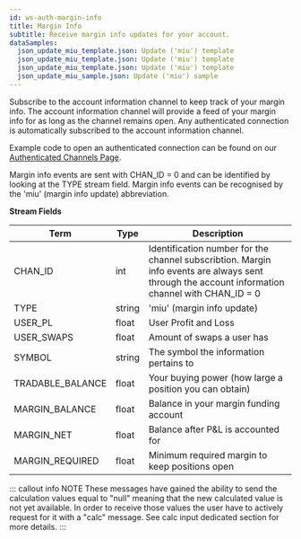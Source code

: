 ```yaml
---
id: ws-auth-margin-info
title: Margin Info
subtitle: Receive margin info updates for your account.
dataSamples:
  json_update_miu_template.json: Update ('miu') template
  json_update_miu_template.json: Update ('miu') template
  json_update_miu_template.json: Update ('miu') template
  json_update_miu_sample.json: Update ('miu') sample
---
```


Subscribe to the account information channel to keep track of your margin info. The account information channel will provide a feed of your margin info for as long as the channel remains open. Any authenticated connection is automatically subscribed to the account information channel.

Example code to open an authenticated connection can be found on our [Authenticated Channels Page](doc:ws-auth).

Margin info events are sent with CHAN_ID = 0 and can be identified by looking at the TYPE stream field. Margin info events can be recognised by the 'miu' (margin info update) abbreviation.


**Stream Fields**

Term | Type | Description
-- | -- | --
CHAN_ID | int | Identification number for the channel subscribtion. Margin info events are always sent through the account information channel with CHAN_ID = 0
TYPE | string | 'miu' (margin info update)
USER_PL |  float  |  User Profit and Loss
USER_SWAPS |  float  |  Amount of swaps a user has
SYMBOL | string  |  The symbol the information pertains to
TRADABLE_BALANCE |  float  |  Your buying power (how large a position you can obtain)
MARGIN_BALANCE |  float  |  Balance in your margin funding account
MARGIN_NET |  float  |  Balance after P&L is accounted for
MARGIN_REQUIRED |  float  |  Minimum required margin to keep positions open


::: callout info NOTE
These messages have gained the ability to send the calculation values equal to "null" meaning that the new calculated value is not yet available.
In order to receive those values the user have to actively request for it with a "calc" message.
See calc input dedicated section for more details.
:::
